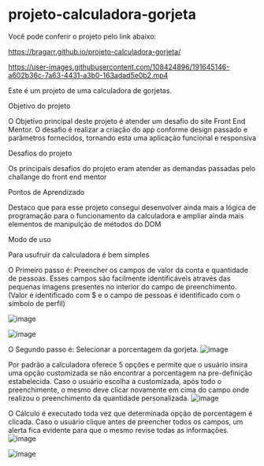 # projeto-calculadora-gorjeta

Você pode conferir o projeto pelo link abaixo: 

https://bragarr.github.io/projeto-calculadora-gorjeta/

https://user-images.githubusercontent.com/108424896/191645146-a602b36c-7a63-4431-a3b0-163adad5e0b2.mp4

Este é um projeto de uma calculadora de gorjetas.

Objetivo do projeto

O Objetivo principal deste projeto é atender um desafio do site Front End Mentor.
O desafio é realizar a criação do app conforme design passado e parâmetros fornecidos, tornando esta uma aplicação funcional e responsiva

Desafios do projeto

Os principais desafios do projeto eram atender as demandas passadas pelo challange do front end mentor

Pontos de Aprendizado

Destaco que para esse projeto consegui desenvolver ainda mais a lógica de programação para o funcionamento da calculadora e ampliar ainda mais elementos de manipulção de métodos do DOM

Modo de uso

Para usufruir da calculadora é bem simples

O Primeiro passo é: Preencher os campos de valor da conta e quantidade de pessoas. Esses campos são facilmente identificáveis através das pequenas imagens presentes no interior do campo de preenchimento. (Valor é identificado com $ e o campo de pessoas é identificado com o símbolo de perfil)

![image](https://user-images.githubusercontent.com/108424896/191645599-e1c73172-9f23-4f77-b946-20e9f54eb914.png)

![image](https://user-images.githubusercontent.com/108424896/191645662-a0860daa-5055-4a39-ab40-0c2baffbc3c5.png)

O Segundo passo é: Selecionar a porcentagem da gorjeta.
![image](https://user-images.githubusercontent.com/108424896/191645713-b6e6c770-d134-462c-af24-d1479799c7f4.png)

Por padrão a calculadora oferece 5 opções e permite que o usuário insira uma opção customizada se não encontrar a porcentagem na pre-definição estabelecida.
Caso o usuário escolha a customizada, após todo o preenchimente, o mesmo deve clicar novamente em cima do campo onde realizou o preenchimento da quantidade personalizada.
![image](https://user-images.githubusercontent.com/108424896/191644868-d856f74f-e4fa-48d1-89ff-4fc723a2aa08.png)

O Cálculo é executado toda vez que determinada opção de porcentagem é clicada. Caso o usuário clique antes de preencher todos os campos, um alerta fica evidente para que o mesmo revise todas as informações.
![image](https://user-images.githubusercontent.com/108424896/191644897-2b8bfa71-7ec3-492b-805a-b88c13550812.png)

![image](https://user-images.githubusercontent.com/108424896/191644929-28c1498f-c12e-494d-a5f7-a80758becd2c.png)
